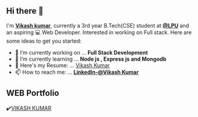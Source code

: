 ## Hi there 👋

I'm **[Vikash kumar](https://vikashkumar3428.github.io/myreactportfolio/#/)**, currently a 3rd year B.Tech(CSE) student at **[@LPU](https://www.lpu.in/)** and an aspiring 💻 Web Developer. Interested in working on Full stack. 
Here are some ideas to get you started:

- 🔭 I’m currently working on ...  **Full Stack Development**
- 🌱 I’m currently learning ...  **Node js , Express js and Mongodb**
- 📃 Here's my Resume: ... [Vikash Kumar](https://github.com/Vikashkumar3428/Resume/blob/master/Vikash%20kumar-Resume.pdf)
- 📫 How to reach me: ... 
     **[LinkedIn-@Vikash Kumar](https://www.linkedin.com/in/vikash-kumar-b94847190/)**
     
     
## WEB Portfolio 
   ✔️[VIKASH KUMAR](https://vikashkumar3428.github.io/myreactportfolio/#/)
